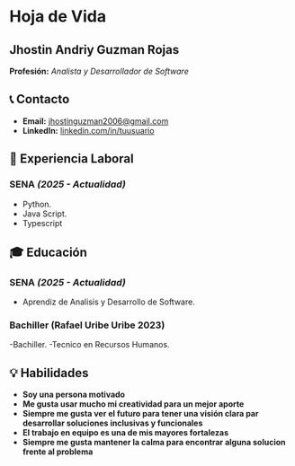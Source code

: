 # Hoja de Vida

## Jhostin Andriy Guzman Rojas

**Profesión:** _Analista y Desarrollador de Software_

## 📞 Contacto
- **Email:** [jhostinguzman2006@gmail.com](mailto:jhostinguzman2006@gmail.com)
- **LinkedIn:** [linkedin.com/in/tuusuario](https://linkedin.com/in/tuusuario)

## 🏢 Experiencia Laboral
### **SENA** _(2025 - Actualidad)_
- Python.
- Java Script.
- Typescript


## 🎓 Educación
### **SENA** _(2025 - Actualidad)_
- Aprendiz de Analisis y Desarrollo de Software.
### **Bachiller** (Rafael Uribe Uribe 2023)
-Bachiller. 
-Tecnico en Recursos Humanos.
  
## 💡 Habilidades
- **Soy una persona motivado**
- **Me gusta usar mucho mi creatividad para un mejor aporte**
- **Siempre me gusta ver el futuro para tener una visión clara par desarrollar soluciones inclusivas y funcionales**
- **El trabajo en equipo es una de mis mayores fortalezas**
- **Siempre me gusta mantener la calma para encontrar alguna solucion frente al problema**
